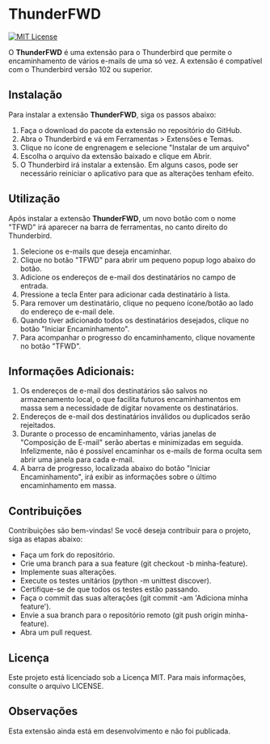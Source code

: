 # ThunderFWD

[![MIT License](https://img.shields.io/github/license/viniciusccosta/thunderFWD)](https://choosealicense.com/licenses/mit/)

O **ThunderFWD** é uma extensão para o Thunderbird que permite o encaminhamento de vários e-mails de uma só vez. A extensão é compatível com o Thunderbird versão 102 ou superior.

## Instalação
Para instalar a extensão **ThunderFWD**, siga os passos abaixo:

1. Faça o download do pacote da extensão no repositório do GitHub.
2. Abra o Thunderbird e vá em Ferramentas > Extensões e Temas.
3. Clique no ícone de engrenagem e selecione "Instalar de um arquivo"
4. Escolha o arquivo da extensão baixado e clique em Abrir.
5. O Thunderbird irá instalar a extensão. Em alguns casos, pode ser necessário reiniciar o aplicativo para que as alterações tenham efeito.

## Utilização
Após instalar a extensão **ThunderFWD**, um novo botão com o nome "TFWD" irá aparecer na barra de ferramentas, no canto direito do Thunderbird.

1. Selecione os e-mails que deseja encaminhar.
2. Clique no botão "TFWD" para abrir um pequeno popup logo abaixo do botão.
3. Adicione os endereços de e-mail dos destinatários no campo de entrada.
4. Pressione a tecla Enter para adicionar cada destinatário à lista.
5. Para remover um destinatário, clique no pequeno ícone/botão ao lado do endereço de e-mail dele.
6. Quando tiver adicionado todos os destinatários desejados, clique no botão "Iniciar Encaminhamento".
7. Para acompanhar o progresso do encaminhamento, clique novamente no botão "TFWD".

## Informações Adicionais:
1. Os endereços de e-mail dos destinatários são salvos no armazenamento local, o que facilita futuros encaminhamentos em massa sem a necessidade de digitar novamente os destinatários.
2. Endereços de e-mail dos destinatários inválidos ou duplicados serão rejeitados.
2. Durante o processo de encaminhamento, várias janelas de "Composição de E-mail" serão abertas e minimizadas em seguida. Infelizmente, não é possível encaminhar os e-mails de forma oculta sem abrir uma janela para cada e-mail.
3. A barra de progresso, localizada abaixo do botão "Iniciar Encaminhamento", irá exibir as informações sobre o último encaminhamento em massa.

## Contribuições
Contribuições são bem-vindas! Se você deseja contribuir para o projeto, siga as etapas abaixo:
- Faça um fork do repositório.
- Crie uma branch para a sua feature (git checkout -b minha-feature).
- Implemente suas alterações.
- Execute os testes unitários (python -m unittest discover).
- Certifique-se de que todos os testes estão passando.
- Faça o commit das suas alterações (git commit -am 'Adiciona minha feature').
- Envie a sua branch para o repositório remoto (git push origin minha-feature).
- Abra um pull request.

## Licença
Este projeto está licenciado sob a Licença MIT. Para mais informações, consulte o arquivo LICENSE.

## Observações
Esta extensão ainda está em desenvolvimento e não foi publicada.
